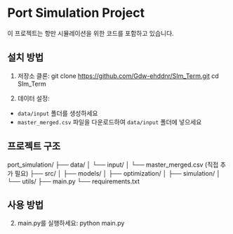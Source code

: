 # Port Simulation Project 
이 프로젝트는 항만 시뮬레이션을 위한 코드를 포함하고 있습니다.

## 설치 방법

1. 저장소 클론:
git clone https://github.com/Gdw-ehddnr/SIm_Term.git
cd SIm_Term

3. 데이터 설정:
- `data/input` 폴더를 생성하세요
-  `master_merged.csv` 파일을 다운로드하여 `data/input` 폴더에 넣으세요

## 프로젝트 구조
port_simulation/
├── data/
│ └── input/
│ └── master_merged.csv (직접 추가 필요)
├── src/
│ ├── models/
│ ├── optimization/
│ ├── simulation/
│ └── utils/
├── main.py
└── requirements.txt

## 사용 방법
2. main.py를 실행하세요:
python main.py
